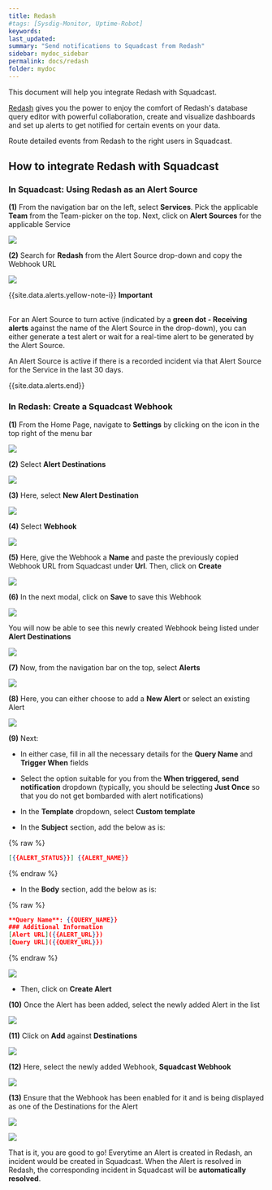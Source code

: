 ```yaml
---
title: Redash
#tags: [Sysdig-Monitor, Uptime-Robot]
keywords: 
last_updated: 
summary: "Send notifications to Squadcast from Redash"
sidebar: mydoc_sidebar
permalink: docs/redash
folder: mydoc
---
```


This document will help you integrate Redash with Squadcast.

[Redash](https://redash.io/product/) gives you the power to enjoy the comfort of Redash's database query editor with powerful collaboration, create and visualize dashboards and set up alerts to get notified for certain events on your data.

Route detailed events from Redash to the right users in Squadcast.

## How to integrate Redash with Squadcast

### In Squadcast: Using Redash as an Alert Source

**(1)** From the navigation bar on the left, select **Services**. Pick the applicable **Team** from the Team-picker on the top. Next, click on **Alert Sources** for the applicable Service

![](../../.gitbook/assets/alert\_source\_1.png)

**(2)** Search for **Redash** from the Alert Source drop-down and copy the Webhook URL 

![](../../.gitbook/assets/redash_1.png)

{{site.data.alerts.yellow-note-i}}
<b>Important</b><br/><br/>
<p>For an Alert Source to turn active (indicated by a <b>green dot - Receiving alerts</b> against the name of the Alert Source in the drop-down), you can either generate a test alert or wait for a real-time alert to be generated by the Alert Source.</p>
<p>An Alert Source is active if there is a recorded incident via that Alert Source for the Service in the last 30 days.</p>
{{site.data.alerts.end}}

### In Redash: Create a Squadcast Webhook

**(1)** From the Home Page, navigate to **Settings** by clicking on the icon in the top right of the menu bar

![](../../.gitbook/assets/redash_2.png)

**(2)** Select **Alert Destinations**

![](../../.gitbook/assets/redash_3.png)

**(3)** Here, select **New Alert Destination**

![](../../.gitbook/assets/redash_4.png)

**(4)** Select **Webhook**

![](../../.gitbook/assets/redash_5.png)

**(5)** Here, give the Webhook a **Name** and paste the previously copied Webhook URL from Squadcast under **Url**. Then, click on **Create**

![](../../.gitbook/assets/redash_6.png)

**(6)** In the next modal, click on **Save** to save this Webhook

![](../../.gitbook/assets/redash_7.png)

You will now be able to see this newly created Webhook being listed under **Alert Destinations**

![](../../.gitbook/assets/redash_8.png)

**(7)** Now, from the navigation bar on the top, select **Alerts**

![](../../.gitbook/assets/redash_9.png)

**(8)** Here, you can either choose to add a **New Alert** or select an existing Alert

![](../../.gitbook/assets/redash_11.png)

**(9)** Next:
- In either case, fill in all the necessary details for the **Query Name** and **Trigger When** fields

- Select the option suitable for you from the **When triggered, send notification** dropdown (typically, you should be selecting **Just Once** so that you do not get bombarded with alert notifications)

- In the **Template** dropdown, select **Custom template**

- In the **Subject** section, add the below as is:

{% raw %}
```json
[{{ALERT_STATUS}}] {{ALERT_NAME}}
```
{% endraw %}

- In the **Body** section, add the below as is:

{% raw %}
```json
**Query Name**: {{QUERY_NAME}}
### Additional Information
[Alert URL]({{ALERT_URL}})
[Query URL]({{QUERY_URL}})
```
{% endraw %}

![](../../.gitbook/assets/redash_10.png)

- Then, click on **Create Alert**

**(10)** Once the Alert has been added, select the newly added Alert in the list

![](../../.gitbook/assets/redash_11.png)

**(11)** Click on **Add** against **Destinations**

![](../../.gitbook/assets/redash_12.png)

**(12)** Here, select the newly added Webhook, **Squadcast Webhook**

![](../../.gitbook/assets/redash_13.png)

**(13)** Ensure that the Webhook has been enabled for it and is being displayed as one of the Destinations for the Alert

![](../../.gitbook/assets/redash_14.png)

![](../../.gitbook/assets/redash_15.png)

That is it, you are good to go! Everytime an Alert is created in Redash, an incident would be created in Squadcast. When the Alert is resolved in Redash, the corresponding incident in Squadcast will be **automatically resolved**. 